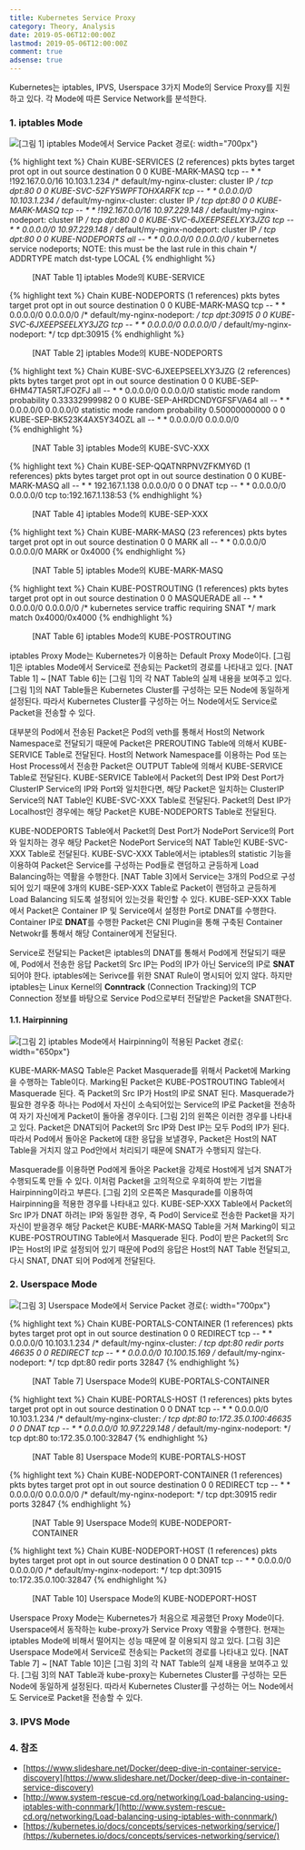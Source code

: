 ```yaml
---
title: Kubernetes Service Proxy
category: Theory, Analysis
date: 2019-05-06T12:00:00Z
lastmod: 2019-05-06T12:00:00Z
comment: true
adsense: true
---
```


Kubernetes는 iptables, IPVS, Userspace 3가지 Mode의 Service Proxy를 지원하고 있다. 각 Mode에 따른 Service Network를 분석한다.

### 1. iptables Mode

![[그림 1] iptables Mode에서 Service Packet 경로]({{site.baseurl}}/images/theory_analysis/Kubernetes_Service_Proxy/iptables_Mode_Service_Packet_Path.PNG){: width="700px"}

{% highlight text %}
Chain KUBE-SERVICES (2 references)
 pkts bytes target     prot opt in     out     source               destination
    0     0 KUBE-MARK-MASQ  tcp  --  *      *      !192.167.0.0/16       10.103.1.234         /* default/my-nginx-cluster: cluster IP */ tcp dpt:80
    0     0 KUBE-SVC-52FY5WPFTOHXARFK  tcp  --  *      *       0.0.0.0/0            10.103.1.234         /* default/my-nginx-cluster: cluster IP */ tcp dpt:80
    0     0 KUBE-MARK-MASQ  tcp  --  *      *      !192.167.0.0/16       10.97.229.148        /* default/my-nginx-nodeport: cluster IP */ tcp dpt:80
    0     0 KUBE-SVC-6JXEEPSEELXY3JZG  tcp  --  *      *       0.0.0.0/0            10.97.229.148        /* default/my-nginx-nodeport: cluster IP */ tcp dpt:80
    0     0 KUBE-NODEPORTS  all  --  *      *       0.0.0.0/0            0.0.0.0/0            /* kubernetes service nodeports; NOTE: this must be the last rule in this chain */ ADDRTYPE match dst-type LOCAL
{% endhighlight %}
<figure>
<figcaption class="caption">[NAT Table 1] iptables Mode의 KUBE-SERVICE </figcaption>
</figure>

{% highlight text %}
Chain KUBE-NODEPORTS (1 references)
 pkts bytes target     prot opt in     out     source               destination
    0     0 KUBE-MARK-MASQ  tcp  --  *      *       0.0.0.0/0            0.0.0.0/0            /* default/my-nginx-nodeport: */ tcp dpt:30915
    0     0 KUBE-SVC-6JXEEPSEELXY3JZG  tcp  --  *      *       0.0.0.0/0            0.0.0.0/0            /* default/my-nginx-nodeport: */ tcp dpt:30915 
{% endhighlight %}
<figure>
<figcaption class="caption">[NAT Table 2] iptables Mode의 KUBE-NODEPORTS </figcaption>
</figure>

{% highlight text %}
Chain KUBE-SVC-6JXEEPSEELXY3JZG (2 references)
 pkts bytes target     prot opt in     out     source               destination
    0     0 KUBE-SEP-6HM47TA5RTJFOZFJ  all  --  *      *       0.0.0.0/0            0.0.0.0/0            statistic mode random probability 0.33332999982
    0     0 KUBE-SEP-AHRDCNDYGFSFVA64  all  --  *      *       0.0.0.0/0            0.0.0.0/0            statistic mode random probability 0.50000000000
    0     0 KUBE-SEP-BK523K4AX5Y34OZL  all  --  *      *       0.0.0.0/0            0.0.0.0/0      
{% endhighlight %}
<figure>
<figcaption class="caption">[NAT Table 3] iptables Mode의 KUBE-SVC-XXX </figcaption>
</figure>

{% highlight text %}
Chain KUBE-SEP-QQATNRPNVZFKMY6D (1 references)
 pkts bytes target     prot opt in     out     source               destination
    0     0 KUBE-MARK-MASQ  all  --  *      *       192.167.1.138        0.0.0.0/0
    0     0 DNAT       tcp  --  *      *       0.0.0.0/0            0.0.0.0/0            tcp to:192.167.1.138:53 
{% endhighlight %}
<figure>
<figcaption class="caption">[NAT Table 4] iptables Mode의 KUBE-SEP-XXX </figcaption>
</figure>

{% highlight text %}
Chain KUBE-MARK-MASQ (23 references)
 pkts bytes target     prot opt in     out     source               destination
    0     0 MARK       all  --  *      *       0.0.0.0/0            0.0.0.0/0            MARK or 0x4000 
{% endhighlight %}
<figure>
<figcaption class="caption">[NAT Table 5] iptables Mode의 KUBE-MARK-MASQ </figcaption>
</figure>

{% highlight text %}
Chain KUBE-POSTROUTING (1 references)
 pkts bytes target     prot opt in     out     source               destination
    0     0 MASQUERADE  all  --  *      *       0.0.0.0/0            0.0.0.0/0            /* kubernetes service traffic requiring SNAT */ mark match
0x4000/0x4000 
{% endhighlight %}
<figure>
<figcaption class="caption">[NAT Table 6] iptables Mode의 KUBE-POSTROUTING </figcaption>
</figure>

iptables Proxy Mode는 Kubernetes가 이용하는 Default Proxy Mode이다. [그림 1]은 iptables Mode에서 Service로 전송되는 Packet의 경로를 나타내고 있다. [NAT Table 1] ~ [NAT Table 6]는 [그림 1]의 각 NAT Table의 실제 내용을 보여주고 있다. [그림 1]의 NAT Table들은 Kubernetes Cluster를 구성하는 모든 Node에 동일하게 설정된다. 따라서 Kubernetes Cluster를 구성하는 어느 Node에서도 Service로 Packet을 전송할 수 있다.

대부분의 Pod에서 전송된 Packet은 Pod의 veth를 통해서 Host의 Network Namespace로 전달되기 때문에 Packet은 PREROUTING Table에 의해서 KUBE-SERVICE Table로 전달된다. Host의 Network Namespace를 이용하는 Pod 또는 Host Process에서 전송한 Packet은 OUTPUT Table에 의해서 KUBE-SERVICE Table로 전달된다. KUBE-SERVICE Table에서 Packet의 Dest IP와 Dest Port가 ClusterIP Service의 IP와 Port와 일치한다면, 해당 Packet은 일치하는 ClusterIP Service의 NAT Table인 KUBE-SVC-XXX Table로 전달된다. Packet의 Dest IP가 Localhost인 경우에는 해당 Packet은 KUBE-NODEPORTS Table로 전달된다.

KUBE-NODEPORTS Table에서 Packet의 Dest Port가 NodePort Service의 Port와 일치하는 경우 해당 Packet은 NodePort Service의 NAT Table인 KUBE-SVC-XXX Table로 전달된다. KUBE-SVC-XXX Table에서는 iptables의 statistic 기능을 이용하여 Packet은 Service를 구성하는 Pod들로 랜덤하고 균등하게 Load Balancing하는 역활을 수행한다. [NAT Table 3]에서 Service는 3개의 Pod으로 구성되어 있기 때문에 3개의 KUBE-SEP-XXX Table로 Packet이 랜덤하고 균등하게 Load Balancing 되도록 설정되어 있는것을 확인할 수 있다. KUBE-SEP-XXX Table에서 Packet은 Container IP 및 Service에서 설정한 Port로 DNAT를 수행한다. Container IP로 **DNAT**를 수행한 Packet은 CNI Plugin을 통해 구축된 Container Netwokr를 통해서 해당 Container에게 전달된다.

Service로 전달되는 Packet은 iptables의 DNAT를 통해서 Pod에게 전달되기 때문에, Pod에서 전송한 응답 Packet의 Src IP는 Pod의 IP가 아닌 Service의 IP로 **SNAT**되어야 한다. iptables에는 Serivce를 위한 SNAT Rule이 명시되어 있지 않다. 하지만 iptables는 Linux Kernel의 **Conntrack** (Connection Tracking)의 TCP Connection 정보를 바탕으로 Service Pod으로부터 전달받은 Packet을 SNAT한다.

#### 1.1. Hairpinning

![[그림 2] iptables Mode에서 Hairpinning이 적용된 Packet 경로]({{site.baseurl}}/images/theory_analysis/Kubernetes_Service_Proxy/iptables_Mode_Hairpinning.PNG){: width="650px"}

KUBE-MARK-MASQ Table은 Packet Masquerade를 위해서 Packet에 Marking을 수행하는 Table이다. Marking된 Packet은 KUBE-POSTROUTING Table에서 Masquerade 된다. 즉 Packet의 Src IP가 Host의 IP로 SNAT 된다. Masquerade가 필요한 경우중 하나는 Pod에서 자신이 소속되어있는 Service의 IP로 Packet을 전송하여 자기 자신에게 Packet이 돌아올 경우이다. [그림 2]의 왼쪽은 이러한 경우를 나타내고 있다. Packet은 DNAT되어 Packet의 Src IP와 Dest IP는 모두 Pod의 IP가 된다. 따라서 Pod에서 돌아온 Packet에 대한 응답을 보낼경우, Packet은 Host의 NAT Table을 거치지 않고 Pod안에서 처리되기 때문에 SNAT가 수행되지 않는다.

Masquerade를 이용하면 Pod에게 돌아온 Packet을 강제로 Host에게 넘겨 SNAT가 수행되도록 만들 수 있다. 이처럼 Packet을 고의적으로 우회하여 받는 기법을 Hairpinning이라고 부른다. [그림 2]의 오른쪽은 Masqurade를 이용하여 Hairpinning을 적용한 경우를 나타내고 있다. KUBE-SEP-XXX Table에서 Packet의 Src IP가 DNAT 하려는 IP와 동일한 경우, 즉 Pod이 Service로 전송한 Packet을 자기 자신이 받을경우 해당 Packet은 KUBE-MARK-MASQ Table을 거쳐 Marking이 되고 KUBE-POSTROUTING Table에서 Masquerade 된다. Pod이 받은 Packet의 Src IP는 Host의 IP로 설정되어 있기 때문에 Pod의 응답은 Host의 NAT Table 전달되고, 다시 SNAT, DNAT 되어 Pod에게 전달된다. 

### 2. Userspace Mode

![[그림 3] Userspace Mode에서 Service Packet 경로]({{site.baseurl}}/images/theory_analysis/Kubernetes_Service_Proxy/Userspace_Mode_Service_Packet_Path.PNG){: width="700px"}

{% highlight text %}
Chain KUBE-PORTALS-CONTAINER (1 references)
 pkts bytes target     prot opt in     out     source               destination
    0     0 REDIRECT   tcp  --  *      *       0.0.0.0/0            10.103.1.234         /* default/my-nginx-cluster: */ tcp dpt:80 redir ports 46635
    0     0 REDIRECT   tcp  --  *      *       0.0.0.0/0            10.100.15.169        /* default/my-nginx-nodeport: */ tcp dpt:80 redir ports 32847
{% endhighlight %}
<figure>
<figcaption class="caption">[NAT Table 7] Userspace Mode의 KUBE-PORTALS-CONTAINER</figcaption>
</figure>

{% highlight text %}
Chain KUBE-PORTALS-HOST (1 references)
 pkts bytes target     prot opt in     out     source               destination
    0     0 DNAT       tcp  --  *      *       0.0.0.0/0            10.103.1.234         /* default/my-nginx-cluster: */ tcp dpt:80 to:172.35.0.100:46635
    0     0 DNAT       tcp  --  *      *       0.0.0.0/0            10.97.229.148        /* default/my-nginx-nodeport: */ tcp dpt:80 to:172.35.0.100:32847
{% endhighlight %}
<figure>
<figcaption class="caption">[NAT Table 8] Userspace Mode의 KUBE-PORTALS-HOST</figcaption>
</figure>

{% highlight text %}
Chain KUBE-NODEPORT-CONTAINER (1 references)
 pkts bytes target     prot opt in     out     source               destination
    0     0 REDIRECT   tcp  --  *      *       0.0.0.0/0            0.0.0.0/0            /* default/my-nginx-nodeport: */ tcp dpt:30915 redir ports 32847 
{% endhighlight %}
<figure>
<figcaption class="caption">[NAT Table 9] Userspace Mode의 KUBE-NODEPORT-CONTAINER</figcaption>
</figure>

{% highlight text %}
Chain KUBE-NODEPORT-HOST (1 references)
 pkts bytes target     prot opt in     out     source               destination
    0     0 DNAT       tcp  --  *      *       0.0.0.0/0            0.0.0.0/0            /* default/my-nginx-nodeport: */ tcp dpt:30915 to:172.35.0.100:32847
{% endhighlight %}
<figure>
<figcaption class="caption">[NAT Table 10] Userspace Mode의 KUBE-NODEPORT-HOST</figcaption>
</figure>

Userspace Proxy Mode는 Kubernetes가 처음으로 제공했던 Proxy Mode이다. Userspace에서 동작하는 kube-proxy가 Service Proxy 역활을 수행한다. 현재는 iptables Mode에 비해서 떨어지는 성능 때문에 잘 이용되지 않고 있다. [그림 3]은 Userspace Mode에서 Service로 전송되는 Packet의 경로를 나타내고 있다. [NAT Table 7] ~ [NAT Table 10]은 [그림 3]의 각 NAT Table의 실제 내용을 보여주고 있다. [그림 3]의 NAT Table과 kube-proxy는 Kubernetes Cluster를 구성하는 모든 Node에 동일하게 설정된다. 따라서 Kubernetes Cluster를 구성하는 어느 Node에서도 Service로 Packet을 전송할 수 있다.

### 3. IPVS Mode

### 4. 참조

* [https://www.slideshare.net/Docker/deep-dive-in-container-service-discovery](https://www.slideshare.net/Docker/deep-dive-in-container-service-discovery)
* [http://www.system-rescue-cd.org/networking/Load-balancing-using-iptables-with-connmark/](http://www.system-rescue-cd.org/networking/Load-balancing-using-iptables-with-connmark/)
* [https://kubernetes.io/docs/concepts/services-networking/service/](https://kubernetes.io/docs/concepts/services-networking/service/)